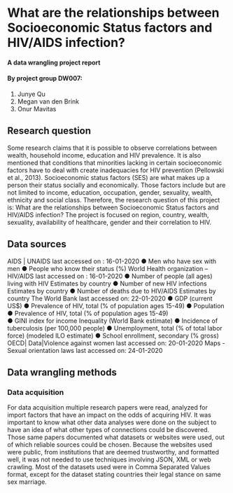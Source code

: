 # What are the relationships between Socioeconomic Status factors and HIV/AIDS infection?
#### A data wrangling project report
#### By project group DW007:
 1. Junye Qu
 2. Megan van den Brink
 3. Onur Mavitas

## Research question
Some research claims that it is possible to observe correlations between wealth, household income, education and HIV prevalence. It is also mentioned that conditions that minorities lacking in certain socioeconomic factors have to deal with create inadequacies for HIV prevention (Pellowski et al., 2013). Socioeconomic status factors (SES) are what makes up a person their status socially and economically. Those factors include but are not limited to income, education, occupation, gender, sexuality, wealth, ethnicity and social class. Therefore, the research question of this project is:
What are the relationships between Socioeconomic Status factors and HIV/AIDS infection?
The project is focused on region, country, wealth, sexuality, availability of healthcare, gender and their correlation to HIV.

## Data sources
AIDS | UNAIDS last accessed on : 16-01-2020
● Men who have sex with men
● People who know their status (%)
World Health organization – HIV/AIDS last accessed on : 16-01-2020
● Number of people (all ages) living with HIV Estimates by country
● Number of new HIV infections Estimates by country
● Number of deaths due to HIV/AIDS Estimates by country
The World Bank last accessed on: 22-01-2020
● GDP (current US$)
● Prevalence of HIV, total (% of population ages 15-49)
● Population
● Prevalence of HIV, total (% of population ages 15-49)         
● GINI index for income Inequality (World Bank estimate)
● Incidence of tuberculosis (per 100,000 people)
● Unemployment, total (% of total labor force) (modeled ILO estimate)
● School enrollment, secondary (% gross)
OECD| Data|Violence against women last accessed on: 20-01-2020 
Maps - Sexual orientation laws last accessed on: 24-01-2020

## Data wrangling methods 
### Data acquisition
For data acquisition multiple research papers were read, analyzed for import factors that have an impact on the odds of acquiring HIV. It was important to know what other data analyses were done on the subject to have an idea of what other types of connections could be discovered. Those same papers documented what datasets or websites were used, out of which reliable sources could be chosen.
Because the websites used were public, from institutions that are deemed trustworthy, and formatted well, it was not needed to use techniques involving JSON, XML or web crawling. Most of the datasets used were in Comma Separated Values format, except for the dataset stating countries their legal stance on same sex marriage.

